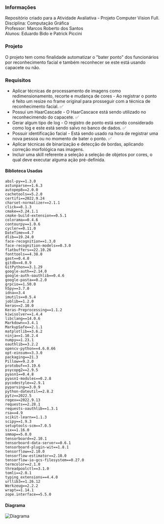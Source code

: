 ### Informações
Repositório criado para a Atividade Avaliativa - Projeto Computer Vision Full.  
Disciplina: Computação Gráfica  
Professor: Marcos Roberto dos Santos  
Alunos: Eduardo Bido e Patrick Piccini

### Projeto
O projeto tem como finalidade automatizar o "bater ponto" dos funcionários por reconhecimento facial e também reconhecer se este está usando capacete ou não.

### Requisitos
* Aplicar técnicas de processamento de imagens como redimensionamento, recorte e mudança de cores - Ao registrar o ponto é feito um resize no frame original para prosseguir com a técnica de reconhecimento facial. ✅
* Possui um HaarCascade - O HaarCascace está sendo utilizado no reconhecimendo do capacete. ✅
* Gerar algum tipo de log - O registro de ponto está sendo considerado como log e este está sendo salvo no banco de dados. ✅
* Possuir identificação facial - Está sendo usado na hora de registrar uma nova pessoa ou no momento de bater o ponto. ✅
* Aplicar técnicas de binarização e detecção de bordas, aplicando correção morfológica nas imagens.
* Incluir uma skill referente a seleção a seleção de objetos por cores, o qual deve executar alguma ação pré-definida.

#### Biblioteca Usadas
```
absl-py==1.3.0
astunparse==1.6.3
autopep8==2.0.0
cachetools==5.2.0
certifi==2022.9.24
charset-normalizer==2.1.1
click==8.1.3
cmake==3.24.1.1
cmake-build-extension==0.5.1
colorama==0.4.6
contourpy==1.0.6
cycler==0.11.0
DateTime==4.7
dlib==19.24.0
face-recognition==1.3.0
face-recognition-models==0.3.0
flatbuffers==22.10.26
fonttools==4.38.0
gast==0.4.0
gitdb==4.0.9
GitPython==3.1.29
google-auth==2.14.0
google-auth-oauthlib==0.4.6
google-pasta==0.2.0
grpcio==1.50.0
h5py==3.7.0
idna==3.4
imutils==0.5.4
joblib==1.2.0
keras==2.10.0
Keras-Preprocessing==1.1.2
kiwisolver==1.4.4
libclang==14.0.6
Markdown==3.4.1
MarkupSafe==2.1.1
matplotlib==3.6.2
ninja==1.10.2.4
numpy==1.23.1
oauthlib==3.2.2
opencv-python==4.6.0.66
opt-einsum==3.3.0
packaging==21.3
Pillow==9.2.0
protobuf==3.19.6
psycopg2==2.9.5
pyasn1==0.4.8
pyasn1-modules==0.2.8
pycodestyle==2.9.1
pyparsing==3.0.9
python-dateutil==2.8.2
pytz==2022.5
regex==2022.9.13
requests==2.28.1
requests-oauthlib==1.3.1
rsa==4.9
scikit-learn==1.1.3
scipy==1.9.3
setuptools-scm==7.0.5
six==1.16.0
smmap==5.0.0
tensorboard==2.10.1
tensorboard-data-server==0.6.1
tensorboard-plugin-wit==1.8.1
tensorflow==2.10.0
tensorflow-estimator==2.10.0
tensorflow-io-gcs-filesystem==0.27.0
termcolor==2.1.0
threadpoolctl==3.1.0
tomli==2.0.1
typing_extensions==4.4.0
urllib3==1.26.12
Werkzeug==2.2.2
wrapt==1.14.1
zope.interface==5.5.0

```

#### Diagrama
![Diagrama](https://user-images.githubusercontent.com/66441004/200970468-5b2fa0c9-700a-42bd-b789-84ea021e5210.png)

